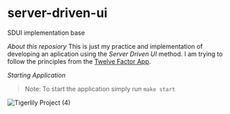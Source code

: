 # server-driven-ui
SDUI implementation base

*About this reposiory*
This is just my practice and implementation of developing an aplication using the *Server Driven UI* method. I am trying to follow the principles from the [Twelve Factor App](https://12factor.net/).  

*Starting Application*
  > Note: To start the application simply run `make start`
  
  
  
  ![Tigerlily Project (4)](https://user-images.githubusercontent.com/61228520/188310084-f4db4488-cdd2-4b0d-8bc3-e926dfddf341.png)
  
